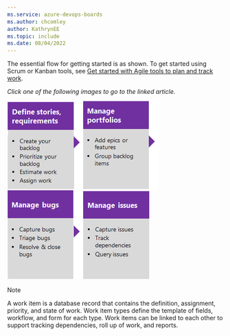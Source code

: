 ```yaml
---
ms.service: azure-devops-boards
ms.author: chcomley
author: KathrynEE
ms.topic: include
ms.date: 08/04/2022
---
```


The essential flow for getting started is as shown. To get started using Scrum or Kanban tools, see [Get started with Agile tools to plan and track work](../get-started/what-is-azure-boards.md).  

*Click one of the following images to go to the linked article.*

[![Define stories conceptual image of tasks.](../backlogs/media/overview/gs-planning-define-stories.png)](../backlogs/create-your-backlog.md)[![Organize backlog conceptual image of tasks.](../backlogs/media/overview/gs-planning-organize-backlog.png)](../backlogs/organize-backlog.md)[![Manage bugs conceptual image of tasks.](../backlogs/media/overview/gs-planning-manage-bugs.png)](../backlogs/manage-bugs.md)[![Manage issues conceptual image of tasks.](../backlogs/media/overview/gs-planning-manage-issues.png)](../backlogs/manage-issues-impediments.md)

> [!NOTE]  
> A work item is a database record that contains the definition, assignment, priority, and state of work. Work item types define the template of fields, workflow, and form for each type. Work items can be linked to each other to support tracking dependencies, roll up of work, and reports.  
